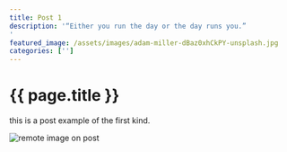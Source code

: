 ```yaml
---
title: Post 1
description: '“Either you run the day or the day runs you.”
'
featured_image: /assets/images/adam-miller-dBaz0xhCkPY-unsplash.jpg
categories: ['']
---
```


# {{ page.title }}

this is a post example of the first kind.

![remote image on post](https://source.unsplash.com/NC37HQXdpZ0)
